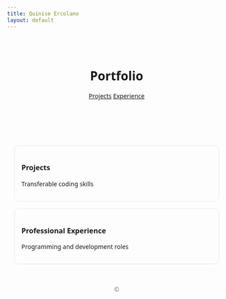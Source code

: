 ```yaml
---
title: Quinise Ercolano
layout: default
---
```


<head>
  <meta charset="utf-8" />
  <meta name="viewport" content="width=device-width,initial-scale=1" />
  <title>Portfolio</title>
  <link rel="stylesheet" href="/assets/style.css">
  <style>
    body { font-family: system-ui, -apple-system, Segoe UI, Roboto, Arial, sans-serif; margin: 0; }
    header { padding: 2rem 1rem; text-align: center; }
    main { max-width: 880px; margin: 0 auto; padding: 1rem; }
    .grid { display: grid; gap: 1rem; grid-template-columns: repeat(auto-fit,minmax(240px,1fr)); }
    .card { border: 1px solid #e6e6e6; border-radius: 12px; padding: 1rem; }
    .card a { text-decoration: none; }
    footer { text-align: center; padding: 2rem 1rem; color: #777; }
  </style>
</head>
<body>
  <header>
    <h1>Portfolio</h1>
    <nav>
      <a href="/projects/">Projects</a>
      <a href="/experience/">Experience</a>
    </nav>
  </header>

  <main>
    <section class="grid">
      <article class="card"><h3><a href="/projects/">Projects</a></h3><p>Transferable coding skills</p></article>
      <article class="card"><h3><a href="/experience/">Professional Experience</a></h3><p>Programming and development roles</p></article>
    </section>
  </main>

  <footer>© <span id="y"></span></footer>
  <script>document.getElementById('y').textContent = new Date().getFullYear();</script>
</body>
